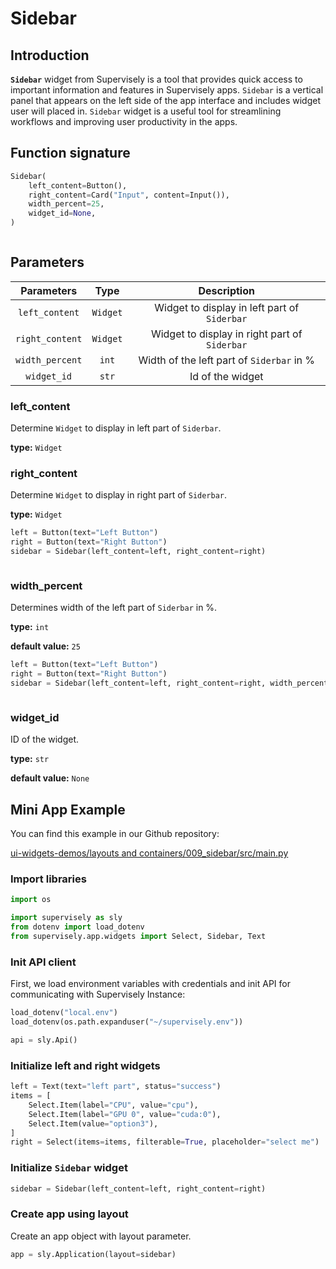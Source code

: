 # Sidebar

## Introduction

**`Sidebar`** widget from Supervisely is a tool that provides quick access to important information and features in Supervisely apps. `Sidebar` is a vertical panel that appears on the left side of the app interface and includes widget user will placed in. `Sidebar` widget is a useful tool for streamlining workflows and improving user productivity in the apps.

## Function signature

```python
Sidebar(
    left_content=Button(),
    right_content=Card("Input", content=Input()),
    width_percent=25,
    widget_id=None,
)
```

<figure><img src="https://user-images.githubusercontent.com/79905215/224029407-3e2d1e59-2210-4069-b106-1ccbd112b5b5.png" alt=""><figcaption></figcaption></figure>

## Parameters

|    Parameters   |   Type   |                  Description                  |
| :-------------: | :------: | :-------------------------------------------: |
|  `left_content` | `Widget` |  Widget to display in left part of `Siderbar` |
| `right_content` | `Widget` | Widget to display in right part of `Siderbar` |
| `width_percent` |   `int`  |   Width of the left part of `Siderbar` in %   |
|   `widget_id`   |   `str`  |                Id of the widget               |

### left\_content

Determine `Widget` to display in left part of `Siderbar`.

**type:** `Widget`

### right\_content

Determine `Widget` to display in right part of `Siderbar`.

**type:** `Widget`

```python
left = Button(text="Left Button")
right = Button(text="Right Button")
sidebar = Sidebar(left_content=left, right_content=right)
```

<figure><img src="https://user-images.githubusercontent.com/120389559/218466287-28579783-ceb6-4f50-aea3-87c24b11d968.png" alt=""><figcaption></figcaption></figure>

### width\_percent

Determines width of the left part of `Siderbar` in %.

**type:** `int`

**default value:** `25`

```python
left = Button(text="Left Button")
right = Button(text="Right Button")
sidebar = Sidebar(left_content=left, right_content=right, width_percent=75)
```

<figure><img src="https://user-images.githubusercontent.com/120389559/218466726-aab7e4d6-319b-4bcc-b7b6-4aa324269ac6.png" alt=""><figcaption></figcaption></figure>

### widget\_id

ID of the widget.

**type:** `str`

**default value:** `None`

## Mini App Example

You can find this example in our Github repository:

[ui-widgets-demos/layouts and containers/009\_sidebar/src/main.py](https://github.com/supervisely-ecosystem/ui-widgets-demos/blob/master/layouts%20and%20containers/009\_sidebar/src/main.py)

### Import libraries

```python
import os

import supervisely as sly
from dotenv import load_dotenv
from supervisely.app.widgets import Select, Sidebar, Text
```

### Init API client

First, we load environment variables with credentials and init API for communicating with Supervisely Instance:

```python
load_dotenv("local.env")
load_dotenv(os.path.expanduser("~/supervisely.env"))

api = sly.Api()
```

### Initialize left and right widgets

```python
left = Text(text="left part", status="success")
items = [
    Select.Item(label="CPU", value="cpu"),
    Select.Item(label="GPU 0", value="cuda:0"),
    Select.Item(value="option3"),
]
right = Select(items=items, filterable=True, placeholder="select me")
```

### Initialize `Sidebar` widget

```python
sidebar = Sidebar(left_content=left, right_content=right)
```

### Create app using layout

Create an app object with layout parameter.

```python
app = sly.Application(layout=sidebar)
```

<figure><img src="https://user-images.githubusercontent.com/120389559/218459213-d0e7e1f3-b073-47c0-a759-b3741cb1df2a.gif" alt=""><figcaption></figcaption></figure>
